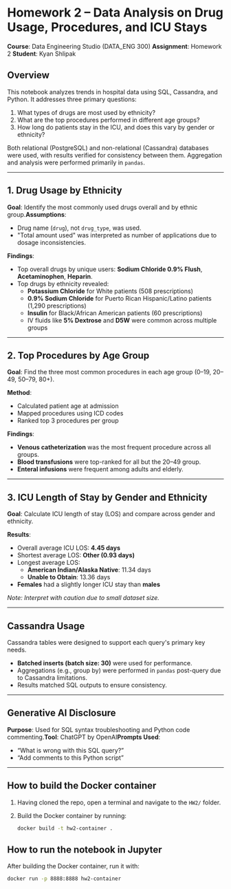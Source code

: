 # Homework 2 – Data Analysis on Drug Usage, Procedures, and ICU Stays

**Course**: Data Engineering Studio (DATA_ENG 300)
**Assignment**: Homework 2
**Student**: Kyan Shlipak

## Overview

This notebook analyzes trends in hospital data using SQL, Cassandra, and Python. It addresses three primary questions:

1. What types of drugs are most used by ethnicity?
2. What are the top procedures performed in different age groups?
3. How long do patients stay in the ICU, and does this vary by gender or ethnicity?

Both relational (PostgreSQL) and non-relational (Cassandra) databases were used, with results verified for consistency between them. Aggregation and analysis were performed primarily in `pandas`.

---

## 1. Drug Usage by Ethnicity

**Goal**: Identify the most commonly used drugs overall and by ethnic group.**Assumptions**:

- Drug name (`drug`), not `drug_type`, was used.
- "Total amount used" was interpreted as number of applications due to dosage inconsistencies.

**Findings**:

- Top overall drugs by unique users: **Sodium Chloride 0.9% Flush**, **Acetaminophen**, **Heparin**.
- Top drugs by ethnicity revealed:
  - **Potassium Chloride** for White patients (508 prescriptions)
  - **0.9% Sodium Chloride** for Puerto Rican Hispanic/Latino patients (1,290 prescriptions)
  - **Insulin** for Black/African American patients (60 prescriptions)
  - IV fluids like **5% Dextrose** and **D5W** were common across multiple groups

---

## 2. Top Procedures by Age Group

**Goal**: Find the three most common procedures in each age group (0–19, 20–49, 50–79, 80+).

**Method**:

- Calculated patient age at admission
- Mapped procedures using ICD codes
- Ranked top 3 procedures per group

**Findings**:

- **Venous catheterization** was the most frequent procedure across all groups.
- **Blood transfusions** were top-ranked for all but the 20–49 group.
- **Enteral infusions** were frequent among adults and elderly.

---

## 3. ICU Length of Stay by Gender and Ethnicity

**Goal**: Calculate ICU length of stay (LOS) and compare across gender and ethnicity.

**Results**:

- Overall average ICU LOS: **4.45 days**
- Shortest average LOS: **Other (0.93 days)**
- Longest average LOS:
  - **American Indian/Alaska Native**: 11.34 days
  - **Unable to Obtain**: 13.36 days
- **Females** had a slightly longer ICU stay than **males**

*Note: Interpret with caution due to small dataset size.*

---

## Cassandra Usage

Cassandra tables were designed to support each query's primary key needs.

- **Batched inserts (batch size: 30)** were used for performance.
- Aggregations (e.g., group by) were performed in `pandas` post-query due to Cassandra limitations.
- Results matched SQL outputs to ensure consistency.

---

## Generative AI Disclosure

**Purpose**: Used for SQL syntax troubleshooting and Python code commenting.**Tool**: ChatGPT by OpenAI**Prompts Used**:

- “What is wrong with this SQL query?”
- “Add comments to this Python script”

---

## How to build the Docker container

1. Having cloned the repo, open a terminal and navigate to the `HW2/` folder.
2. Build the Docker container by running:

   ```bash
   docker build -t hw2-container .
   ```

## How to run the notebook in Jupyter

After building the Docker container, run it with:

```bash
docker run -p 8888:8888 hw2-container
```

